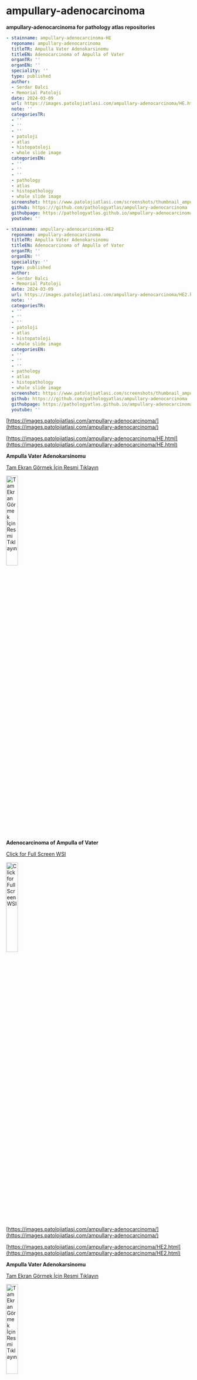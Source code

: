 # ampullary-adenocarcinoma


**ampullary-adenocarcinoma for pathology atlas repositories**



```yaml
- stainname: ampullary-adenocarcinoma-HE
  reponame: ampullary-adenocarcinoma
  titleTR: Ampulla Vater Adenokarsinomu
  titleEN: Adenocarcinoma of Ampulla of Vater
  organTR: ''
  organEN: ''
  speciality: ''
  type: published
  author:
  - Serdar Balci
  - Memorial Patoloji
  date: 2024-03-09
  url: https://images.patolojiatlasi.com/ampullary-adenocarcinoma/HE.html
  note: ''
  categoriesTR:
  - ''
  - ''
  - ''
  - patoloji
  - atlas
  - histopatoloji
  - whole slide image
  categoriesEN:
  - ''
  - ''
  - ''
  - pathology
  - atlas
  - histopathology
  - whole slide image
  screenshot: https://www.patolojiatlasi.com/screenshots/thumbnail_ampullary-adenocarcinoma-HE.png
  github: https:///github.com/pathologyatlas/ampullary-adenocarcinoma
  githubpage: https://pathologyatlas.github.io/ampullary-adenocarcinoma
  youtube: ''
```



```yaml
- stainname: ampullary-adenocarcinoma-HE2
  reponame: ampullary-adenocarcinoma
  titleTR: Ampulla Vater Adenokarsinomu
  titleEN: Adenocarcinoma of Ampulla of Vater
  organTR: ''
  organEN: ''
  speciality: ''
  type: published
  author:
  - Serdar Balci
  - Memorial Patoloji
  date: 2024-03-09
  url: https://images.patolojiatlasi.com/ampullary-adenocarcinoma/HE2.html
  note: ''
  categoriesTR:
  - ''
  - ''
  - ''
  - patoloji
  - atlas
  - histopatoloji
  - whole slide image
  categoriesEN:
  - ''
  - ''
  - ''
  - pathology
  - atlas
  - histopathology
  - whole slide image
  screenshot: https://www.patolojiatlasi.com/screenshots/thumbnail_ampullary-adenocarcinoma-HE2.png
  github: https:///github.com/pathologyatlas/ampullary-adenocarcinoma
  githubpage: https://pathologyatlas.github.io/ampullary-adenocarcinoma
  youtube: ''
```





[https://images.patolojiatlasi.com/ampullary-adenocarcinoma/](https://images.patolojiatlasi.com/ampullary-adenocarcinoma/)

[https://images.patolojiatlasi.com/ampullary-adenocarcinoma/HE.html](https://images.patolojiatlasi.com/ampullary-adenocarcinoma/HE.html)


**Ampulla Vater Adenokarsinomu**

[Tam Ekran Görmek İçin Resmi Tıklayın](https://images.patolojiatlasi.com/ampullary-adenocarcinoma/HE.html)

<a href="https://images.patolojiatlasi.com/ampullary-adenocarcinoma/HE.html"><img alt="Tam Ekran Görmek İçin Resmi Tıklayın" src ="https://www.patolojiatlasi.com/screenshots/thumbnail_ampullary-adenocarcinoma-HE.png" style="width:25%;"></a>



**Adenocarcinoma of Ampulla of Vater**

[Click for Full Screen WSI](https://images.patolojiatlasi.com/ampullary-adenocarcinoma/HE.html)

<a href="https://images.patolojiatlasi.com/ampullary-adenocarcinoma/HE.html"><img alt="Click for Full Screen WSI" src ="https://www.patolojiatlasi.com/screenshots/thumbnail_ampullary-adenocarcinoma-HE.png" style="width:25%;"></a>







[https://images.patolojiatlasi.com/ampullary-adenocarcinoma/](https://images.patolojiatlasi.com/ampullary-adenocarcinoma/)

[https://images.patolojiatlasi.com/ampullary-adenocarcinoma/HE2.html](https://images.patolojiatlasi.com/ampullary-adenocarcinoma/HE2.html)


**Ampulla Vater Adenokarsinomu**

[Tam Ekran Görmek İçin Resmi Tıklayın](https://images.patolojiatlasi.com/ampullary-adenocarcinoma/HE2.html)

<a href="https://images.patolojiatlasi.com/ampullary-adenocarcinoma/HE2.html"><img alt="Tam Ekran Görmek İçin Resmi Tıklayın" src ="https://www.patolojiatlasi.com/screenshots/thumbnail_ampullary-adenocarcinoma-HE2.png" style="width:25%;"></a>



**Adenocarcinoma of Ampulla of Vater**

[Click for Full Screen WSI](https://images.patolojiatlasi.com/ampullary-adenocarcinoma/HE2.html)

<a href="https://images.patolojiatlasi.com/ampullary-adenocarcinoma/HE2.html"><img alt="Click for Full Screen WSI" src ="https://www.patolojiatlasi.com/screenshots/thumbnail_ampullary-adenocarcinoma-HE2.png" style="width:25%;"></a>







Mikroskopik görüntüleri inceleyin:

<iframe src="https://images.patolojiatlasi.com/ampullary-adenocarcinoma/HE.html" style="height:600px;width:100%;" data-external="1"></iframe>


See Microscopy with viewer:

<iframe src="https://images.patolojiatlasi.com/ampullary-adenocarcinoma/HE.html" style="height:600px;width:100%;" data-external="1"></iframe>







Mikroskopik görüntüleri inceleyin:

<iframe src="https://images.patolojiatlasi.com/ampullary-adenocarcinoma/HE2.html" style="height:600px;width:100%;" data-external="1"></iframe>


See Microscopy with viewer:

<iframe src="https://images.patolojiatlasi.com/ampullary-adenocarcinoma/HE2.html" style="height:600px;width:100%;" data-external="1"></iframe>






<hr>

<a href="https://www.patolojiatlasi.com/"><img src ="https://www.patolojiatlasi.com/images/coverTR.png" style="width:50%;"></a>

<a href="https://www.histopathologyatlas.com/"><img src ="https://www.patolojiatlasi.com/images/coverEN.png" style="width:50%;"></a>



- Sosyal medyadan derlenen görüntülerden oluşan patoloji notları için [tıklayın](https://www.patolojinotlari.com/).

- For social media based pathology notes [click here](https://www.patolojinotlari.com/).


<iframe width="160" height="400" src="https://leanpub.com/patolojiatlasi/embed" frameborder="0" allowtransparency="true"></iframe>



<a href="https://play.google.com/store/books/details?id=um5jEAAAQBAJ&pcampaignid=pcampaignidMKT-Other-global-all-co-prtnr-py-PartBadge-Mar2515-1"><img src="https://play.google.com/intl/en_us/badges/static/images/badges/tr_badge_web_generic.png" style="width: 250px;"></a>




<a href="https://books.apple.com/us/book/patoloji-atlas%C4%B1/id6456452218?itscg=30200&amp;itsct=books_box_badge&amp;ls=1" style="display: inline-block; overflow: hidden; border-radius: 13px; width: 250px; height: 83px;"><img src="https://tools.applemediaservices.com/api/badges/get-it-on-apple-books/badge/tr-tr?size=250x83&amp;releaseDate=1690848000" alt="Get it on Apple Books" style="border-radius: 13px; width: 250px; height: 83px;"></a>






| Atıf için (Citation)                                                                                                                                                                                                                                                                                     |
|------------------------------------------------------------------------|
| [![](https://zenodo.org/badge/452585667.svg)](https://zenodo.org/badge/latestdoi/452585667)                                                                                                                                                                                                              |
| [Open Science Framework DOI: 10.17605/OSF.IO/6W5K8](https://osf.io/6w5k8/)                                                                                                                                                                                                                               |
| [![](https://img.shields.io/github/issues/patolojiatlasi/patolojiatlasi.github.io)](https://github.com/patolojiatlasi/patolojiatlasi.github.io/issues)                                                                                                                                                   |
| [![](https://img.shields.io/github/license/patolojiatlasi/patolojiatlasi.github.io)](https://github.com/patolojiatlasi/patolojiatlasi.github.io/blob/main/LICENSE)                                                                                                                                       |
| <a href="https://twitter.com/intent/tweet?text=Wow:&url=https%3A%2F%2Fwww.patolojiatlasi.com%2F%20@patolojinotlari%20@serdarbalci%20"><img src="https://img.shields.io/twitter/url?label=Patoloji%20Atlas%C4%B1&amp;style=social&amp;url=https%3A%2F%2Fwww.patolojiatlasi.com%2F" alt="Twitter"/></a>    |
| <a href="https://twitter.com/intent/tweet?text=Wow:&url=https%3A%2F%2Fwww.patolojinotlari.com%2F%20@patolojinotlari%20@serdarbalci%20"><img src="https://img.shields.io/twitter/url?label=Patoloji%20Notlar%C4%B1&amp;style=social&amp;url=https%3A%2F%2Fwww.patolojinotlari.com%2F" alt="Twitter"/></a> |





